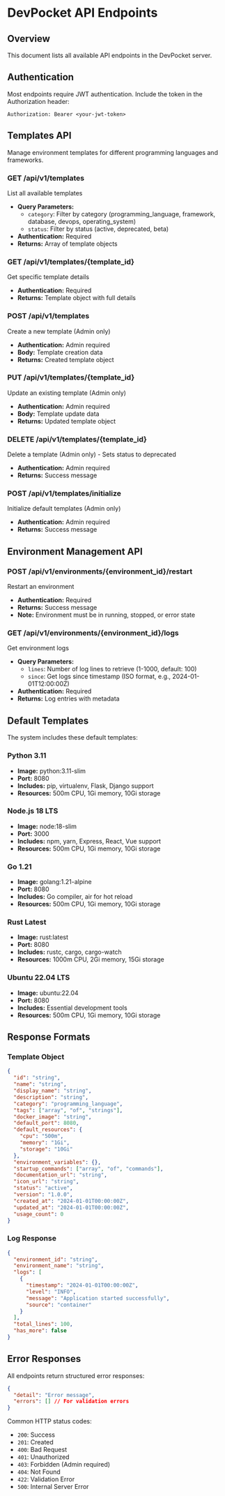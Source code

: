 # DevPocket API Endpoints

## Overview
This document lists all available API endpoints in the DevPocket server.

## Authentication
Most endpoints require JWT authentication. Include the token in the Authorization header:
```
Authorization: Bearer <your-jwt-token>
```

## Templates API
Manage environment templates for different programming languages and frameworks.

### GET /api/v1/templates
List all available templates
- **Query Parameters:**
  - `category`: Filter by category (programming_language, framework, database, devops, operating_system)
  - `status`: Filter by status (active, deprecated, beta)
- **Authentication:** Required
- **Returns:** Array of template objects

### GET /api/v1/templates/{template_id}
Get specific template details
- **Authentication:** Required
- **Returns:** Template object with full details

### POST /api/v1/templates
Create a new template (Admin only)
- **Authentication:** Admin required
- **Body:** Template creation data
- **Returns:** Created template object

### PUT /api/v1/templates/{template_id}
Update an existing template (Admin only)
- **Authentication:** Admin required
- **Body:** Template update data
- **Returns:** Updated template object

### DELETE /api/v1/templates/{template_id}
Delete a template (Admin only) - Sets status to deprecated
- **Authentication:** Admin required
- **Returns:** Success message

### POST /api/v1/templates/initialize
Initialize default templates (Admin only)
- **Authentication:** Admin required
- **Returns:** Success message

## Environment Management API

### POST /api/v1/environments/{environment_id}/restart
Restart an environment
- **Authentication:** Required
- **Returns:** Success message
- **Note:** Environment must be in running, stopped, or error state

### GET /api/v1/environments/{environment_id}/logs
Get environment logs
- **Query Parameters:**
  - `lines`: Number of log lines to retrieve (1-1000, default: 100)
  - `since`: Get logs since timestamp (ISO format, e.g., 2024-01-01T12:00:00Z)
- **Authentication:** Required
- **Returns:** Log entries with metadata

## Default Templates

The system includes these default templates:

### Python 3.11
- **Image:** python:3.11-slim
- **Port:** 8080
- **Includes:** pip, virtualenv, Flask, Django support
- **Resources:** 500m CPU, 1Gi memory, 10Gi storage

### Node.js 18 LTS
- **Image:** node:18-slim
- **Port:** 3000
- **Includes:** npm, yarn, Express, React, Vue support
- **Resources:** 500m CPU, 1Gi memory, 10Gi storage

### Go 1.21
- **Image:** golang:1.21-alpine
- **Port:** 8080
- **Includes:** Go compiler, air for hot reload
- **Resources:** 500m CPU, 1Gi memory, 10Gi storage

### Rust Latest
- **Image:** rust:latest
- **Port:** 8080
- **Includes:** rustc, cargo, cargo-watch
- **Resources:** 1000m CPU, 2Gi memory, 15Gi storage

### Ubuntu 22.04 LTS
- **Image:** ubuntu:22.04
- **Port:** 8080
- **Includes:** Essential development tools
- **Resources:** 500m CPU, 1Gi memory, 10Gi storage

## Response Formats

### Template Object
```json
{
  "id": "string",
  "name": "string",
  "display_name": "string",
  "description": "string",
  "category": "programming_language",
  "tags": ["array", "of", "strings"],
  "docker_image": "string",
  "default_port": 8080,
  "default_resources": {
    "cpu": "500m",
    "memory": "1Gi",
    "storage": "10Gi"
  },
  "environment_variables": {},
  "startup_commands": ["array", "of", "commands"],
  "documentation_url": "string",
  "icon_url": "string",
  "status": "active",
  "version": "1.0.0",
  "created_at": "2024-01-01T00:00:00Z",
  "updated_at": "2024-01-01T00:00:00Z",
  "usage_count": 0
}
```

### Log Response
```json
{
  "environment_id": "string",
  "environment_name": "string",
  "logs": [
    {
      "timestamp": "2024-01-01T00:00:00Z",
      "level": "INFO",
      "message": "Application started successfully",
      "source": "container"
    }
  ],
  "total_lines": 100,
  "has_more": false
}
```

## Error Responses

All endpoints return structured error responses:
```json
{
  "detail": "Error message",
  "errors": [] // For validation errors
}
```

Common HTTP status codes:
- `200`: Success
- `201`: Created
- `400`: Bad Request
- `401`: Unauthorized
- `403`: Forbidden (Admin required)
- `404`: Not Found
- `422`: Validation Error
- `500`: Internal Server Error